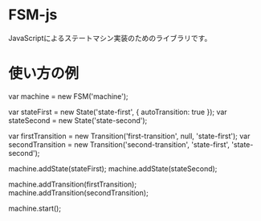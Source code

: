 # FSM-js
JavaScriptによるステートマシン実装のためのライブラリです。
# 使い方の例
var machine = new FSM('machine');

var stateFirst = new State('state-first', {
	autoTransition: true
});
var stateSecond = new State('state-second');

var firstTransition = new Transition('first-transition', null, 'state-first');
var secondTransition = new Transition('second-transition', 'state-first', 'state-second');

machine.addState(stateFirst);
machine.addState(stateSecond);

machine.addTransition(firstTransition);
machine.addTransition(secondTransition);

machine.start();
